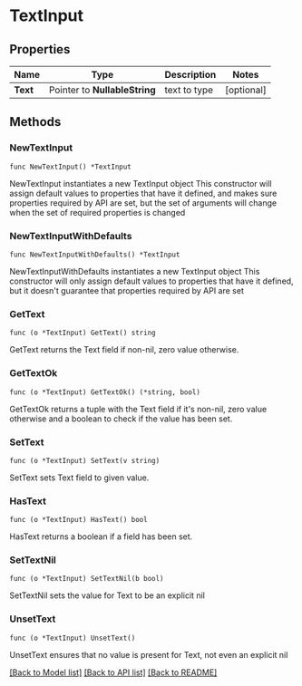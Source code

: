 # TextInput

## Properties

Name | Type | Description | Notes
------------ | ------------- | ------------- | -------------
**Text** | Pointer to **NullableString** | text to type | [optional] 

## Methods

### NewTextInput

`func NewTextInput() *TextInput`

NewTextInput instantiates a new TextInput object
This constructor will assign default values to properties that have it defined,
and makes sure properties required by API are set, but the set of arguments
will change when the set of required properties is changed

### NewTextInputWithDefaults

`func NewTextInputWithDefaults() *TextInput`

NewTextInputWithDefaults instantiates a new TextInput object
This constructor will only assign default values to properties that have it defined,
but it doesn't guarantee that properties required by API are set

### GetText

`func (o *TextInput) GetText() string`

GetText returns the Text field if non-nil, zero value otherwise.

### GetTextOk

`func (o *TextInput) GetTextOk() (*string, bool)`

GetTextOk returns a tuple with the Text field if it's non-nil, zero value otherwise
and a boolean to check if the value has been set.

### SetText

`func (o *TextInput) SetText(v string)`

SetText sets Text field to given value.

### HasText

`func (o *TextInput) HasText() bool`

HasText returns a boolean if a field has been set.

### SetTextNil

`func (o *TextInput) SetTextNil(b bool)`

 SetTextNil sets the value for Text to be an explicit nil

### UnsetText
`func (o *TextInput) UnsetText()`

UnsetText ensures that no value is present for Text, not even an explicit nil

[[Back to Model list]](../README.md#documentation-for-models) [[Back to API list]](../README.md#documentation-for-api-endpoints) [[Back to README]](../README.md)


